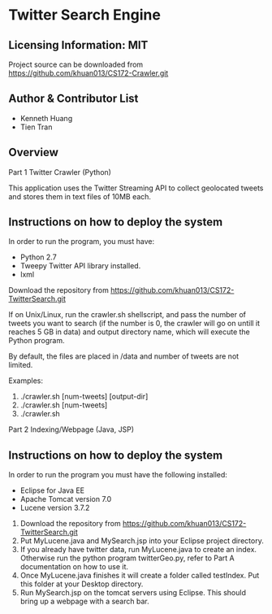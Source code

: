 Twitter Search Engine
====

Licensing Information: MIT
---
Project source can be downloaded from https://github.com/khuan013/CS172-Crawler.git

Author & Contributor List
----
* Kenneth Huang
* Tien Tran


Overview
-------

Part 1 Twitter Crawler (Python)

This application uses the Twitter Streaming API to collect geolocated tweets and stores them in text files of 10MB each.

Instructions on how to deploy the system
-------

In order to run the program, you must have: 

* Python 2.7
* Tweepy Twitter API library installed.
* lxml 

Download the repository from https://github.com/khuan013/CS172-TwitterSearch.git

If on Unix/Linux, run the crawler.sh shellscript, and pass the number of tweets you want to search (if the number is 0, the crawler will go on untill it reaches 5 GB in data) and output directory name, which will execute the Python program. 

By default, the files are placed in /data and number of tweets are not limited. 

Examples:

1. ./crawler.sh [num-tweets] [output-dir] 
2. ./crawler.sh [num-tweets]
3. ./crawler.sh 

Part 2 Indexing/Webpage (Java, JSP)

Instructions on how to deploy the system
-------

In order to run the program you must have the following installed:
* Eclipse for Java EE
* Apache Tomcat version 7.0
* Lucene version 3.7.2

1. Download the repository from https://github.com/khuan013/CS172-TwitterSearch.git
2. Put MyLucene.java and MySearch.jsp into your Eclipse project directory. 
3. If you already have twitter data, run MyLucene.java to create an index. Otherwise run the python program twitterGeo.py, refer to Part A documentation on how to use it. 
4. Once MyLucene.java finishes it will create a folder called testIndex. Put this folder at your Desktop directory. 
5. Run MySearch.jsp on the tomcat servers using Eclipse. This should bring up a webpage with a search bar. 
